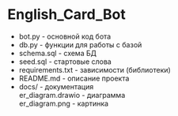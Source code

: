 # English_Card_Bot

- bot.py - основной код бота  
- db.py - функции для работы с базой  
- schema.sql - схема БД   
- seed.sql - стартовые слова   
- requirements.txt - зависимости (библиотеки)  
- README.md - описание проекта  
- docs/ - документация  
    er_diagram.drawio - диаграмма  
    er_diagram.png - картинка  
